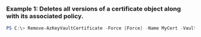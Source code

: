 ### Example 1: Deletes all versions of a certificate object along with its associated policy.
```powershell
PS C:\> Remove-AzKeyVaultCertificate -Force {Force} -Name MyCert -VaultName Contoso
```


